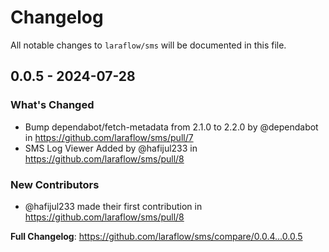 # Changelog

All notable changes to `laraflow/sms` will be documented in this file.

## 0.0.5 - 2024-07-28

### What's Changed

* Bump dependabot/fetch-metadata from 2.1.0 to 2.2.0 by @dependabot in https://github.com/laraflow/sms/pull/7
* SMS Log Viewer Added by @hafijul233 in https://github.com/laraflow/sms/pull/8

### New Contributors

* @hafijul233 made their first contribution in https://github.com/laraflow/sms/pull/8

**Full Changelog**: https://github.com/laraflow/sms/compare/0.0.4...0.0.5
